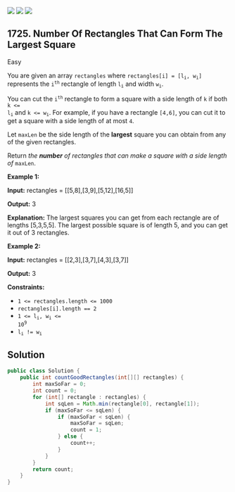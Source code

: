 [![](https://img.shields.io/github/stars/javadev/LeetCode-in-Java?label=Stars&style=flat-square)](https://github.com/javadev/LeetCode-in-Java)
[![](https://img.shields.io/github/forks/javadev/LeetCode-in-Java?label=Fork%20me%20on%20GitHub%20&style=flat-square)](https://github.com/javadev/LeetCode-in-Java/fork)
[![](https://img.shields.io/badge/-LeetCode%20in%20Kotlin-blue?style=flat-square)](https://github.com/javadev/LeetCode-in-Kotlin)

## 1725\. Number Of Rectangles That Can Form The Largest Square

Easy

You are given an array `rectangles` where <code>rectangles[i] = [l<sub>i</sub>, w<sub>i</sub>]</code> represents the <code>i<sup>th</sup></code> rectangle of length <code>l<sub>i</sub></code> and width <code>w<sub>i</sub></code>.

You can cut the <code>i<sup>th</sup></code> rectangle to form a square with a side length of `k` if both <code>k <= l<sub>i</sub></code> and <code>k <= w<sub>i</sub></code>. For example, if you have a rectangle `[4,6]`, you can cut it to get a square with a side length of at most `4`.

Let `maxLen` be the side length of the **largest** square you can obtain from any of the given rectangles.

Return _the **number** of rectangles that can make a square with a side length of_ `maxLen`.

**Example 1:**

**Input:** rectangles = \[\[5,8],[3,9],[5,12],[16,5]]

**Output:** 3

**Explanation:** The largest squares you can get from each rectangle are of lengths [5,3,5,5]. The largest possible square is of length 5, and you can get it out of 3 rectangles.

**Example 2:**

**Input:** rectangles = \[\[2,3],[3,7],[4,3],[3,7]]

**Output:** 3

**Constraints:**

*   `1 <= rectangles.length <= 1000`
*   `rectangles[i].length == 2`
*   <code>1 <= l<sub>i</sub>, w<sub>i</sub> <= 10<sup>9</sup></code>
*   <code>l<sub>i</sub> != w<sub>i</sub></code>

## Solution

```java
public class Solution {
    public int countGoodRectangles(int[][] rectangles) {
        int maxSoFar = 0;
        int count = 0;
        for (int[] rectangle : rectangles) {
            int sqLen = Math.min(rectangle[0], rectangle[1]);
            if (maxSoFar <= sqLen) {
                if (maxSoFar < sqLen) {
                    maxSoFar = sqLen;
                    count = 1;
                } else {
                    count++;
                }
            }
        }
        return count;
    }
}
```